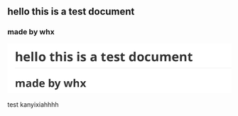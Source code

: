 ## hello this is a test document

### made by whx

![image-20200626110000391](image-20200626110000391.png)





test kanyixiahhhh

